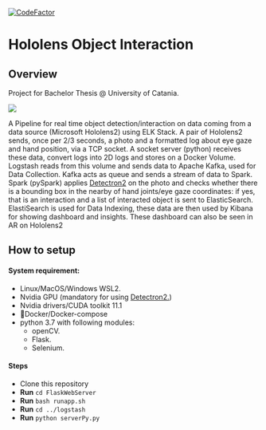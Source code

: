 [![CodeFactor](https://www.codefactor.io/repository/https://github.com/marco-ardi/Hololens-Object-Interaction/badge)](https://www.codefactor.io/repository/https://github.com/marco-ardi/Hololens-Object-Interaction)
# Hololens Object Interaction

## Overview
Project for Bachelor Thesis @ University of Catania.

![](https://user-images.githubusercontent.com/50525101/145630275-f66cb3f6-da47-4fd2-8ac3-27501d30881d.png)


A Pipeline for real time object detection/interaction on data coming from a data source (Microsoft Hololens2) using ELK Stack.
A pair of Hololens2 sends, once per 2/3 seconds, a photo and a formatted log about eye gaze and hand position, via a TCP socket.
A socket server (python) receives these data, convert logs into 2D logs and stores on a Docker Volume.
Logstash reads from this volume and sends data to Apache Kafka, used for Data Collection.
Kafka acts as queue and sends a stream of data to Spark.
Spark (pySpark) applies [Detectron2](https://github.com/facebookresearch/detectron2) on the photo and checks whether there is a bounding box in the nearby of hand joints/eye gaze coordinates: if yes, that is an interaction and a list of interacted object is sent to ElasticSearch.
ElastiSearch is used for Data Indexing, these data are then used by Kibana for showing dashboard and insights.
These dashboard can also be seen in AR on Hololens2

## How to setup 
#### System requirement:
- Linux/MacOS/Windows WSL2.
- Nvidia GPU (mandatory for using [Detectron2.](https://github.com/facebookresearch/detectron2))
- Nvidia drivers/CUDA toolkit 11.1
- 🐋Docker/Docker-compose
- python 3.7 with following modules:
  -  openCV.
  -  Flask.
  -  Selenium.

#### Steps
- Clone this repository
- **Run** `cd FlaskWebServer`
- **Run** `bash runapp.sh`
- **Run** `cd ../logstash`
- **Run** `python serverPy.py`

